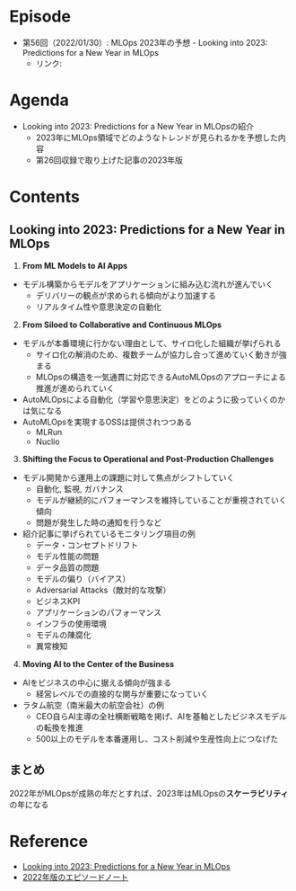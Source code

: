 # Episode
- 第56回（2022/01/30）: MLOps 2023年の予想 - Looking into 2023: Predictions for a New Year in MLOps
    - リンク: 

# Agenda
- Looking into 2023: Predictions for a New Year in MLOpsの紹介
    - 2023年にMLOps領域でどのようなトレンドが見られるかを予想した内容
    - 第26回収録で取り上げた記事の2023年版

# Contents
## Looking into 2023: Predictions for a New Year in MLOps
1. **From ML Models to AI Apps**
- モデル構築からモデルをアプリケーションに組み込む流れが進んでいく
    - デリバリーの観点が求められる傾向がより加速する
    - リアルタイム性や意思決定の自動化

2. **From Siloed to Collaborative and Continuous MLOps**
- モデルが本番環境に行かない理由として、サイロ化した組織が挙げられる
    - サイロ化の解消のため、複数チームが協力し合って進めていく動きが強まる
    - MLOpsの構造を一気通貫に対応できるAutoMLOpsのアプローチによる推進が進められていく
- AutoMLOpsによる自動化（学習や意思決定）をどのように扱っていくのかは気になる
- AutoMLOpsを実現するOSSは提供されつつある
    - MLRun
    - Nuclio

3. **Shifting the Focus to Operational and Post-Production Challenges**
- モデル開発から運用上の課題に対して焦点がシフトしていく
    - 自動化, 監視, ガバナンス
    - モデルが継続的にパフォーマンスを維持していることが重視されていく傾向
    - 問題が発生した時の通知を行うなど
- 紹介記事に挙げられているモニタリング項目の例
    - データ・コンセプトドリフト
    - モデル性能の問題
    - データ品質の問題
    - モデルの偏り（バイアス）
    - Adversarial Attacks（敵対的な攻撃）
    - ビジネスKPI
    - アプリケーションのパフォーマンス
    - インフラの使用環境
    - モデルの陳腐化
    - 異常検知

4. **Moving AI to the Center of the Business**
- AIをビジネスの中心に据える傾向が強まる
    - 経営レベルでの直接的な関与が重要になっていく
- ラタム航空（南米最大の航空会社）の例
    - CEO自らAI主導の全社横断戦略を掲げ、AIを基軸としたビジネスモデルの転換を推進
    - 500以上のモデルを本番運用し、コスト削減や生産性向上につなげた

## まとめ
2022年がMLOpsが成熟の年だとすれば、2023年はMLOpsの**スケーラビリティ**の年になる

# Reference
- [Looking into 2023: Predictions for a New Year in MLOps](https://www.iguazio.com/blog/mlops-predictions-for-2023/)
- [2022年版のエピソードノート](https://github.com/double-m2ml/podcast.fm/blob/main/episode/episode-026.md)

